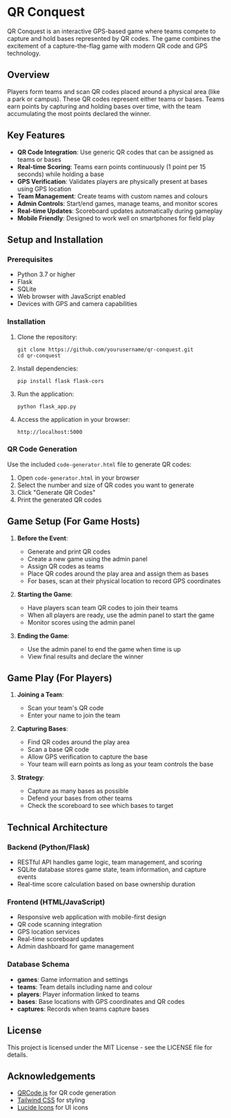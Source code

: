 # QR Conquest

QR Conquest is an interactive GPS-based game where teams compete to capture and hold bases represented by QR codes. The game combines the excitement of a capture-the-flag game with modern QR code and GPS technology.

## Overview

Players form teams and scan QR codes placed around a physical area (like a park or campus). These QR codes represent either teams or bases. Teams earn points by capturing and holding bases over time, with the team accumulating the most points declared the winner.

## Key Features

- **QR Code Integration**: Use generic QR codes that can be assigned as teams or bases
- **Real-time Scoring**: Teams earn points continuously (1 point per 15 seconds) while holding a base
- **GPS Verification**: Validates players are physically present at bases using GPS location
- **Team Management**: Create teams with custom names and colours
- **Admin Controls**: Start/end games, manage teams, and monitor scores
- **Real-time Updates**: Scoreboard updates automatically during gameplay
- **Mobile Friendly**: Designed to work well on smartphones for field play

## Setup and Installation

### Prerequisites

- Python 3.7 or higher
- Flask
- SQLite
- Web browser with JavaScript enabled
- Devices with GPS and camera capabilities

### Installation

1. Clone the repository:
   ```
   git clone https://github.com/yourusername/qr-conquest.git
   cd qr-conquest
   ```

2. Install dependencies:
   ```
   pip install flask flask-cors
   ```

3. Run the application:
   ```
   python flask_app.py
   ```

4. Access the application in your browser:
   ```
   http://localhost:5000
   ```

### QR Code Generation

Use the included `code-generator.html` file to generate QR codes:

1. Open `code-generator.html` in your browser
2. Select the number and size of QR codes you want to generate
3. Click "Generate QR Codes"
4. Print the generated QR codes

## Game Setup (For Game Hosts)

1. **Before the Event**:
   - Generate and print QR codes
   - Create a new game using the admin panel
   - Assign QR codes as teams
   - Place QR codes around the play area and assign them as bases
   - For bases, scan at their physical location to record GPS coordinates

3. **Starting the Game**:
   - Have players scan team QR codes to join their teams
   - When all players are ready, use the admin panel to start the game
   - Monitor scores using the admin panel

4. **Ending the Game**:
   - Use the admin panel to end the game when time is up
   - View final results and declare the winner

## Game Play (For Players)

1. **Joining a Team**:
   - Scan your team's QR code
   - Enter your name to join the team

2. **Capturing Bases**:
   - Find QR codes around the play area
   - Scan a base QR code
   - Allow GPS verification to capture the base
   - Your team will earn points as long as your team controls the base

3. **Strategy**:
   - Capture as many bases as possible
   - Defend your bases from other teams
   - Check the scoreboard to see which bases to target

## Technical Architecture

### Backend (Python/Flask)

- RESTful API handles game logic, team management, and scoring
- SQLite database stores game state, team information, and capture events
- Real-time score calculation based on base ownership duration

### Frontend (HTML/JavaScript)

- Responsive web application with mobile-first design
- QR code scanning integration
- GPS location services
- Real-time scoreboard updates
- Admin dashboard for game management

### Database Schema

- **games**: Game information and settings
- **teams**: Team details including name and colour
- **players**: Player information linked to teams
- **bases**: Base locations with GPS coordinates and QR codes
- **captures**: Records when teams capture bases

## License

This project is licensed under the MIT License - see the LICENSE file for details.

## Acknowledgements

- [QRCode.js](https://github.com/davidshimjs/qrcodejs) for QR code generation
- [Tailwind CSS](https://tailwindcss.com/) for styling
- [Lucide Icons](https://lucide.dev/) for UI icons
